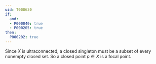 ```yaml
---
uid: T000630
if:
  and:
  - P000040: true
  - P000205: true
then:
  P000202: true
---
```


Since $X$ is ultraconnected, a closed singleton must be a subset of every nonempty closed set. So a closed point $p \in X$ is a focal point.